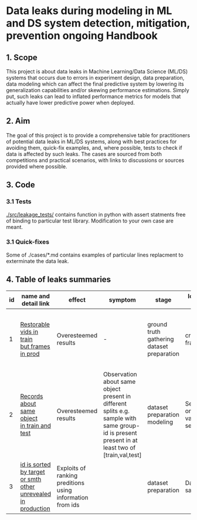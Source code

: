 # Data leaks during modeling in ML and DS system detection, mitigation, prevention ongoing Handbook
## 1. Scope
This project is about data leaks in Machine Learning/Data Science (ML/DS) systems that 
occurs due to errors in experiment design, data preparation, data modeling  which can affect the final predictive system by lowering its generalization capabilities and/or skewing performance estimations. 
Simply put, such leaks can lead to inflated performance metrics for models that actually have lower predictive power when deployed.

## 2. Aim

The goal of this project is to provide a comprehensive table for practitioners of potential data leaks in ML/DS systems, along with best practices for avoiding them, quick-fix examples, and, where possible, tests to check if data is affected by such leaks. 
The cases are sourced from both competitions and practical scenarios, with links to discussions or sources provided where possible.

## 3. Code

### 3.1 Tests
[./src/leakage_tests/](/src/leakage_tests/)
contains function in python with assert statments free of binding to particular test library. 
Modification to your own case are meant.

### 3.1 Quick-fixes
Some of 
./cases/*.md
contains examples of particular lines replacment to exterminate the data leak.

## 4. Table of  leaks summaries


| id | name and detail link | effect | symptom | stage | locate in code |  met or loosely based on |
| -- | -- | --- | --- | ---- | --- | --- |
| 1 | [Restorable vids in train<br>but frames in prod](/cases/prod_frame_train_vid.md) | Overesteemed results |  - | ground truth gathering<br>dataset preparation | croping on frames | [kaggle "State Farm Distracted Driver Detection" competition JACOBKIE solution](https://www.kaggle.com/c/state-farm-distracted-driver-detection/discussion/22906) |
| 2 | [Records about same object<br>in train and test](/cases/insufficient_stratification.md) | Overesteemed results  | Observation about same object present in different splits e.g. sample with same group-id is present present in at least two of [train,val,test] | dataset preparation<br>modeling | Separation on validation sets | [kaggle "TalkingData Mobile User Demographics" Laurae comment](https://www.kaggle.com/competitions/talkingdata-mobile-user-demographics/discussion/23403#134437) |
| 3 | [id is sorted by target<br>or smth other unrevealed in production](/cases/id_sort_leak.md) | Exploits of ranking<br>preditions using information<br>from ids |  | dataset preparation | Dataset saving |  |